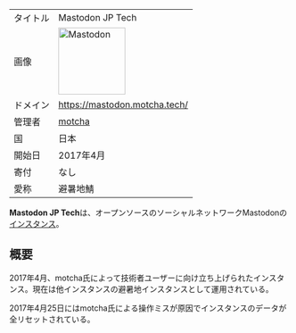<div>

|          |                                                                                                                                                                                                                                                                                                        |
|----------|--------------------------------------------------------------------------------------------------------------------------------------------------------------------------------------------------------------------------------------------------------------------------------------------------------|
| タイトル | Mastodon JP Tech                                                                                                                                                                                                                                                                                       |
| 画像     | [<img src="/images/thumb/0/00/Mastodon_logo.png/120px-Mastodon_logo.png" srcset="/images/thumb/0/00/Mastodon_logo.png/180px-Mastodon_logo.png 1.5x, /images/0/00/Mastodon_logo.png 2x" width="120" height="120" alt="Mastodon" />](/%E3%83%95%E3%82%A1%E3%82%A4%E3%83%AB:Mastodon_logo.png "Mastodon") |
| ドメイン | <a href="https://mastodon.motcha.tech/" rel="nofollow">https://mastodon.motcha.tech/</a>                                                                                                                                                                                                               |
| 管理者   | <a href="https://mastodon.motcha.tech/@mot" rel="nofollow">motcha</a>                                                                                                                                                                                                                                  |
| 国       | 日本                                                                                                                                                                                                                                                                                                   |
| 開始日   | 2017年4月                                                                                                                                                                                                                                                                                              |
| 寄付     | なし                                                                                                                                                                                                                                                                                                   |
| 愛称     | 避暑地鯖                                                                                                                                                                                                                                                                                               |

**Mastodon JP Tech**は、オープンソースのソーシャルネットワークMastodonの[インスタンス](/%E3%82%A4%E3%83%B3%E3%82%B9%E3%82%BF%E3%83%B3%E3%82%B9 "インスタンス")。

## 概要

2017年4月、motcha氏によって技術者ユーザーに向け立ち上げられたインスタンス。現在は他インスタンスの避暑地インスタンスとして運用されている。

2017年4月25日にはmotcha氏による操作ミスが原因でインスタンスのデータが全リセットされている。

</div>
